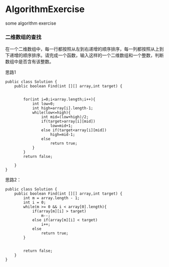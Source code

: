 # AlgorithmExercise
some algorithm exercise

### 二维数组的查找
在一个二维数组中，每一行都按照从左到右递增的顺序排序，每一列都按照从上到下递增的顺序排序。请完成一个函数，输入这样的一个二维数组和一个整数，判断数组中是否含有该整数。
 
思路1
 
```
public class Solution {
    public boolean Find(int [][] array,int target) {


        for(int i=0;i<array.length;i++){
            int low=0;
            int high=array[i].length-1;
            while(low<=high){
                int mid=(low+high)/2;
                if(target>array[i][mid])
                    low=mid+1;
                else if(target<array[i][mid])
                    high=mid-1;
                else
                    return true;
            }
        }
        return false;

    }
}
```
思路2：

```
public class Solution {
    public boolean Find(int [][] array,int target) {
        int m = array.length - 1;
        int i = 0;
        while(m >= 0 && i < array[0].length){
            if(array[m][i] > target)
                m--;
            else if(array[m][i] < target)
                i++;
            else
                return true;
        }


        return false;
    }
}
```
